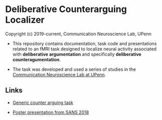 # Deliberative Counterarguing Localizer

Copyright (c) 2019-current, Communication Neuroscience Lab, UPenn

* This repository contains documentation, task code and presentations related to an fMRI task designed to localize neural activity associated with __deliberative argumentation__ and specifically __deliberative counteragumentation__. 


* The task was developed and used a series of studies in the [Communication Neuroscience Lab at UPenn](https://cn.asc.upenn.edu/).



## Links

* [Generic counter arguing task](tasks)

* [Poster presentation from SANS 2018](SANS2018_Counterarguing_Localizer.pdf)
